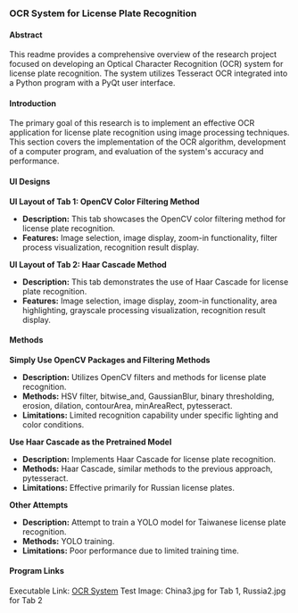 ### OCR System for License Plate Recognition

#### Abstract
This readme provides a comprehensive overview of the research project focused on developing an Optical Character Recognition (OCR) system for license plate recognition. The system utilizes Tesseract OCR integrated into a Python program with a PyQt user interface.

#### Introduction
The primary goal of this research is to implement an effective OCR application for license plate recognition using image processing techniques. This section covers the implementation of the OCR algorithm, development of a computer program, and evaluation of the system's accuracy and performance.

#### UI Designs
**UI Layout of Tab 1: OpenCV Color Filtering Method**
- **Description:** This tab showcases the OpenCV color filtering method for license plate recognition.
- **Features:** Image selection, image display, zoom-in functionality, filter process visualization, recognition result display.

**UI Layout of Tab 2: Haar Cascade Method**
- **Description:** This tab demonstrates the use of Haar Cascade for license plate recognition.
- **Features:** Image selection, image display, zoom-in functionality, area highlighting, grayscale processing visualization, recognition result display.

#### Methods
**Simply Use OpenCV Packages and Filtering Methods**
- **Description:** Utilizes OpenCV filters and methods for license plate recognition.
- **Methods:** HSV filter, bitwise_and, GaussianBlur, binary thresholding, erosion, dilation, contourArea, minAreaRect, pytesseract.
- **Limitations:** Limited recognition capability under specific lighting and color conditions.

**Use Haar Cascade as the Pretrained Model**
- **Description:** Implements Haar Cascade for license plate recognition.
- **Methods:** Haar Cascade, similar methods to the previous approach, pytesseract.
- **Limitations:** Effective primarily for Russian license plates.

**Other Attempts**
- **Description:** Attempt to train a YOLO model for Taiwanese license plate recognition.
- **Methods:** YOLO training.
- **Limitations:** Poor performance due to limited training time.

#### Program Links
Executable Link: [OCR System](https://ntucc365-my.sharepoint.com/:u:/g/personal/b09611009_ntu_edu_tw/Ea1dZc2pWrZDghCKHP162T4Bv9InL9Vgb4VK1EjT_pezRg?e=TBsajV)
Test Image: China3.jpg for Tab 1, Russia2.jpg for Tab 2
